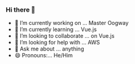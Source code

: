### Hi there 👋



- 🔭 I’m currently working on ... Master Oogway
- 🌱 I’m currently learning ... Vue.js
- 👯 I’m looking to collaborate ... on Vue.js
- 🤔 I’m looking for help with ... AWS
- 💬 Ask me about ... anything
- 😄 Pronouns:... He/Him


